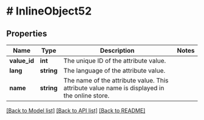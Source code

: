 # # InlineObject52

## Properties

Name | Type | Description | Notes
------------ | ------------- | ------------- | -------------
**value_id** | **int** | The unique ID of the attribute value. | 
**lang** | **string** | The language of the attribute value. | 
**name** | **string** | The name of the attribute value. This attribute value name is displayed in the online store. | 

[[Back to Model list]](../../README.md#documentation-for-models) [[Back to API list]](../../README.md#documentation-for-api-endpoints) [[Back to README]](../../README.md)


